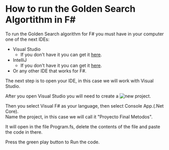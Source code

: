 # How to run the Golden Search Algortithm in F#
To run the Golden Search algorithm for F# you must have in your computer one of the next IDEs: <br />
* Visual Studio
    * If you don't have it you can get it [here](https://www.visualstudio.com/downloads/).
* IntelliJ 
    * If you don't have it you can get it [here](https://www.jetbrains.com/idea/download/#section=windows).
* Or any other IDE that works for F#. <br />

The next step is to open your IDE, in this case we will work with Visual Studio. <br />

After you open Visual Studio you will need to create a 
![new project](C:\Users\chino\Desktop\npvs.png). <br />

Then you 
select Visual F# 
as your language, then 
select Console App.(.Net Core).<br />
Name the project, in this case we will call it "Proyecto Final Metodos". <br />

It will open in the file Program.fs, delete the contents of the file and paste the code in there.<br />

Press the green play button to Run the code.


